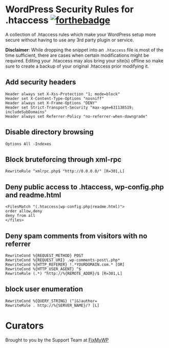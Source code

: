 # WordPress Security Rules for .htaccess [![forthebadge](https://forthebadge.com/images/badges/built-by-hipsters.svg)](http://forthebadge.com)

A collection of .htaccess rules which make your WordPress setup more secure without having to use any 3rd party plugin or service.

**Disclaimer**: While dropping the snippet into an `.htaccess` file is most of the time sufficient, there are cases when certain modifications might be required. Editing your .htaccess may alos bring your site(s) offline so make sure to create a backup of your original .htaccess prior modifying it.

## Add security headers
``` apacheconf
Header always set X-Xss-Protection "1; mode=block"
Header set X-Content-Type-Options "nosniff"
Header always set X-Frame-Options "DENY"
Header set Strict-Transport-Security "max-age=631138519; includeSubDomains"
Header always set Referrer-Policy "no-referrer-when-downgrade"
```

## Disable directory browsing
``` apacheconf
Options All -Indexes
```

## Block bruteforcing through xml-rpc
``` apacheconf
RewriteRule ^xmlrpc.php$ "http://0.0.0.0/" [R=301,L]
```

## Deny public access to .htaccess, wp-config.php and readme.html
``` apacheconf
<FilesMatch "(.htaccess|wp-config.php|readme.html)">
order allow,deny
deny from all
</files>
```

## Deny spam comments from visitors with no referrer
``` apacheconf
RewriteCond %{REQUEST_METHOD} POST
RewriteCond %{REQUEST_URI} .wp-comments-post\.php*
RewriteCond %{HTTP_REFERER} !.*YOURDOMAIN.com.* [OR]
RewriteCond %{HTTP_USER_AGENT} ^$
RewriteRule (.*) ^http://%{REMOTE_ADDR}/$ [R=301,L]
```

## block user enumeration
``` apacheconf
RewriteCond %{QUERY_STRING} (^|&)author=
RewriteRule . http://%{SERVER_NAME}/? [L]
```

Curators
========
Brought to you by the Support Team at [FixMyWP](https://fixmywp.com)
